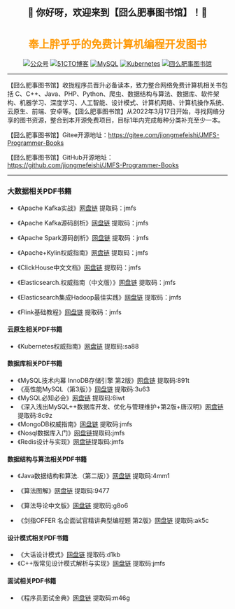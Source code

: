 <h2 align="center">👋 你好呀，欢迎来到【囧么肥事图书馆】！🤝</h2>
<h1 align="center"><font color=#ff9900 size=5>奉上胖乎乎的免费计算机编程开发图书</font></h1>
<p align="center">
<a href="https://mp.weixin.qq.com/mp/appmsgalbum?__biz=Mzg3NjU0NDE4NQ==&action=getalbum&album_id=2218140423993212933#wechat_redirect">
<img src="https://img.shields.io/badge/公众号-囧么肥事-green.svg" alt="公众号"></a>
<a href="https://blog.51cto.com/jiongmefeishi">
<img src="https://img.shields.io/badge/51CTO-囧么肥事-informational.svg" alt="51CTO博客"></a>
<a href="https://mp.weixin.qq.com/mp/appmsgalbum?__biz=Mzg3NjU0NDE4NQ==&action=getalbum&album_id=2289253233237737475#wechat_redirect">
<img src="https://img.shields.io/badge/MySQL 经典面试对白案例-囧么肥事-import.svg" alt="MySQL"></a>
<a href="https://mp.weixin.qq.com/mp/appmsgalbum?__biz=Mzg3NjU0NDE4NQ==&action=getalbum&album_id=2240277491397476361#wechat_redirect">
<img src="https://img.shields.io/badge/Kubernetes 经典面试对白案例-囧么肥事-lightgrey.svg" alt="Kubernetes"></a>
<a href="https://gitee.com/jiongmefeishi/JMFS-Programmer-Books">
<img src="https://img.shields.io/badge/囧么肥事-图书馆-orange.svg" alt="囧么肥事图书馆"></a>

<p align="center">

-----

【囧么肥事图书馆】收拢程序员晋升必备读本，致力整合网络免费计算机相关书包括 C、C++、Java、PHP、Python、爬虫、数据结构与算法、数据库、软件架构、机器学习、深度学习、人工智能、设计模式、计算机网络、计算机操作系统、云原生、前端、安卓等。【囧么肥事图书馆】从2022年3月17日开始，寻找网络分享的图书资源，整合到本开源免费项目，目标1年内完成每种分类补充至少一本。

【囧么肥事图书馆】Gitee开源地址：https://gitee.com/jiongmefeishi/JMFS-Programmer-Books

【囧么肥事图书馆】GitHub开源地址：https://github.com/jiongmefeishi/JMFS-Programmer-Books

-----

### 大数据相关PDF书籍

- 《Apache Kafka实战》[网盘链](https://pan.baidu.com/s/1nwRfK6QJYXuqXmr9l8fuLA)  提取码：jmfs

- 《Apache Kafka源码剖析》[网盘链](https://pan.baidu.com/s/1v8lPt_bit0x0crMGGK3rEA)  提取码：jmfs

- 《Apache Spark源码剖析》[网盘链](https://pan.baidu.com/s/1vnr7AFvGxp083XEAXUZiwQ)  提取码：jmfs

- 《Apache+Kylin权威指南》[网盘链](https://pan.baidu.com/s/1ZrViOikp_b8dFKmtrPoDVQ)  提取码：jmfs

- 《ClickHouse中文文档》[网盘链](https://pan.baidu.com/s/1713G6uIFfSG5aRVoNDoxGA)  提取码：jmfs

- 《Elasticsearch.权威指南（中文版）》[网盘链](https://pan.baidu.com/s/1Up0Xgg7-ERuJjTrEkxr03A)  提取码：jmfs

- 《Elasticsearch集成Hadoop最佳实践》[网盘链](https://pan.baidu.com/s/1y3YwAzAs_Bjh7rpouJiDQg)  提取码：jmfs

- 《Flink基础教程》[网盘链](https://pan.baidu.com/s/1mbHJLnQfe_8Yd-9MnT0qKg)  提取码：jmfs


#### **云原生相关PDF书籍**

- 《Kubernetes权威指南》[网盘链](https://pan.baidu.com/s/11huLHJkCeIPZqSyLEoUEmQ)  提取码:sa88

#### **数据库相关PDF书籍**

- 《MySQL技术内幕 InnoDB存储引擎 第2版》[网盘链](https://pan.baidu.com/s/1vL5tgQP_IJ38yBqwGjYQJA)   提取码:891t
- 《高性能MySQL（第3版）》[网盘链](https://pan.baidu.com/s/1vL5tgQP_IJ38yBqwGjYQJA)   提取码:3u63
- 《MySQL必知必会》[网盘链](https://pan.baidu.com/s/1vL5tgQP_IJ38yBqwGjYQJA)   提取码:6iwt
- 《深入浅出MySQL++数据库开发、优化与管理维护+第2版+唐汉明》[网盘链](https://pan.baidu.com/s/1vL5tgQP_IJ38yBqwGjYQJA)   提取码:8c9z
- 《MongoDB权威指南》[网盘链](https://pan.baidu.com/s/1QB55ij0AP5RabcMOrXC6bQ)  提取码:jmfs
- 《Nosql数据库入门》[网盘链](https://pan.baidu.com/s/1QB55ij0AP5RabcMOrXC6bQ)提取码:jmfs
- 《Redis设计与实现》[网盘链](https://pan.baidu.com/s/1uSzUqR32E-mtGCq02gmKlw)提取码:jmfs

#### 数据结构与算法相关PDF书籍

- 《Java数据结构和算法.（第二版）》[网盘链](https://pan.baidu.com/s/18GEHa41tLSr7KXQz5KqIRw)  提取码:4mm1

- 《算法图解》[网盘链](https://pan.baidu.com/s/1hUI8y_4a8n33XamieMGSVw)   提取码:9477

- 《算法导论中文版》[网盘链](https://pan.baidu.com/s/1T3WArL7MDS0cKu5uHkZdGw)  提取码:g8o6

- 《剑指OFFER  名企面试官精讲典型编程题  第2版》[网盘链](https://pan.baidu.com/s/11FZsIP6R3Gb2_VKkzwQCOQ)  提取码:ak5c


#### 设计模式相关PDF书籍

- 《大话设计模式》[网盘链](https://pan.baidu.com/s/1FNhycqHeTu7XuD5FOBW_xg)   提取码:d1kb
- 《C++版常见设计模式解析与实现》[网盘链](https://pan.baidu.com/s/1QB55ij0AP5RabcMOrXC6bQ)   提取码:jmfs


#### 面试相关PDF书籍

- 《程序员面试金典》[网盘链](https://pan.baidu.com/s/1sOE1hV23TjdR-iQx4iJcJg)  提取码:m46g











